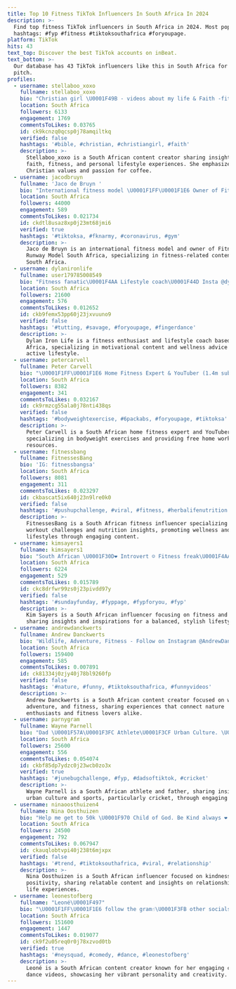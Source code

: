 ```yaml
---
title: Top 10 Fitness TikTok Influencers In South Africa In 2024
description: >-
  Find top fitness TikTok influencers in South Africa in 2024. Most popular
  hashtags: #fyp #fitness #tiktoksouthafrica #foryoupage.
platform: TikTok
hits: 43
text_top: Discover the best TikTok accounts on inBeat.
text_bottom: >-
  Our database has 43 TikTok influencers like this in South Africa for you to
  pitch.
profiles:
  - username: stellaboo_xoxo
    fullname: stellaboo_xoxo
    bio: "Christian girl \U0001F49B - videos about my life & Faith -fitness , Coffee lover"
    location: South Africa
    followers: 6133
    engagement: 1769
    commentsToLikes: 0.03765
    id: ck9kcnzq0qcsp0j78amqiltkq
    verified: false
    hashtags: '#bible, #christian, #christiangirl, #faith'
    description: >-
      Stellaboo_xoxo is a South African content creator sharing insights on
      faith, fitness, and personal lifestyle experiences. She emphasizes her
      Christian values and passion for coffee.
  - username: jacodbruyn
    fullname: 'Jaco de Bruyn '
    bio: "International fitness model \U0001F1FF\U0001F1E6 Owner of Fitness Runway Model South Africa"
    location: South Africa
    followers: 44000
    engagement: 589
    commentsToLikes: 0.021734
    id: ckdtl8usaz8xp0j23mt68jmi6
    verified: true
    hashtags: '#tiktoksa, #fknarmy, #coronavirus, #gym'
    description: >-
      Jaco de Bruyn is an international fitness model and owner of Fitness
      Runway Model South Africa, specializing in fitness-related content from
      South Africa.
  - username: dylanironlife
    fullname: user179785008549
    bio: "Fitness fanatic\U0001F4AA Lifestyle coach\U0001F44D Insta @dylan.ironlife_fitness_model \U0001F918"
    location: South Africa
    followers: 21600
    engagement: 576
    commentsToLikes: 0.012652
    id: ckb9femx53pp60j23jxvuuno9
    verified: false
    hashtags: '#tutting, #savage, #foryoupage, #fingerdance'
    description: >-
      Dylan Iron Life is a fitness enthusiast and lifestyle coach based in South
      Africa, specializing in motivational content and wellness advice for an
      active lifestyle.
  - username: petercarvell
    fullname: Peter Carvell
    bio: "\U0001F1FF\U0001F1E6 Home Fitness Expert & YouTuber (1.4m subs) Grab 100 Free Home Workouts\U0001F447"
    location: South Africa
    followers: 8382
    engagement: 341
    commentsToLikes: 0.032167
    id: ck9rmzcg55ala0j78nti438qs
    verified: false
    hashtags: '#bodyweightexercise, #6packabs, #foryoupage, #tiktoksa'
    description: >-
      Peter Carvell is a South African home fitness expert and YouTuber,
      specializing in bodyweight exercises and providing free home workout
      resources.
  - username: fitnessbang
    fullname: FitnessesBang
    bio: 'IG: fitnessbangsa'
    location: South Africa
    followers: 8081
    engagement: 311
    commentsToLikes: 0.023297
    id: ckbascat5ix640j23n9lre0k0
    verified: false
    hashtags: '#pushupchallenge, #viral, #fitness, #herbalifenutrition'
    description: >-
      FitnessesBang is a South African fitness influencer specializing in
      workout challenges and nutrition insights, promoting wellness and healthy
      lifestyles through engaging content.
  - username: kimsayers1
    fullname: kimsayers1
    bio: "South African \U0001F30D❤️ Introvert ☺️ Fitness freak\U0001F4AA Fashion Lover\U0001F457\U0001F45B"
    location: South Africa
    followers: 6224
    engagement: 529
    commentsToLikes: 0.015789
    id: ckc8drfwr99zs0j23pivdd97y
    verified: false
    hashtags: '#sundayfunday, #fyppage, #fypforyou, #fyp'
    description: >-
      Kim Sayers is a South African influencer focusing on fitness and fashion,
      sharing insights and inspirations for a balanced, stylish lifestyle.
  - username: andrewdanckwerts
    fullname: Andrew Danckwerts
    bio: 'Wildlife, Adventure, Fitness - Follow on Instagram @AndrewDanckwerts'
    location: South Africa
    followers: 159400
    engagement: 585
    commentsToLikes: 0.007891
    id: ck81334j0zjy40j78bl9260fp
    verified: false
    hashtags: '#nature, #funny, #tiktoksouthafrica, #funnyvideos'
    description: >-
      Andrew Danckwerts is a South African content creator focused on wildlife,
      adventure, and fitness, sharing experiences that connect nature
      enthusiasts and fitness lovers alike.
  - username: parnygram
    fullname: Wayne Parnell
    bio: "Dad \U0001F57A\U0001F3FC Athlete\U0001F3CF Urban Culture. \U0001F451 Insta: @parnygram \U0001F4CDCPT \U0001F639\U0001F30A\U0001F43B"
    location: South Africa
    followers: 25600
    engagement: 556
    commentsToLikes: 0.054074
    id: ckbf85dp7ydzc0j23wcb0zo3x
    verified: true
    hashtags: '#junebugchallenge, #fyp, #dadsoftiktok, #cricket'
    description: >-
      Wayne Parnell is a South African athlete and father, sharing insights on
      urban culture and sports, particularly cricket, through engaging content.
  - username: ninaoosthuizen4
    fullname: Nina Oosthuizen
    bio: "Help me get to 50k \U0001F970 Child of God. Be Kind always ❤️ Give me a follow on the g"
    location: South Africa
    followers: 24500
    engagement: 792
    commentsToLikes: 0.067947
    id: ckauqlobtvpi40j238t6mjxpx
    verified: false
    hashtags: '#trend, #tiktoksouthafrica, #viral, #relationship'
    description: >-
      Nina Oosthuizen is a South African influencer focused on kindness and
      positivity, sharing relatable content and insights on relationships and
      life experiences.
  - username: leonestofberg
    fullname: "Leoné\U0001F497"
    bio: "\U0001F1FF\U0001F1E6 follow the gram☝\U0001F3FB other socials: @leonestofberg \U0001F493"
    location: South Africa
    followers: 151600
    engagement: 1447
    commentsToLikes: 0.019077
    id: ck9f2u05req0r0j78xzvod0tb
    verified: true
    hashtags: '#neysquad, #comedy, #dance, #leonestofberg'
    description: >-
      Leoné is a South African content creator known for her engaging comedy and
      dance videos, showcasing her vibrant personality and creativity.
---
```


